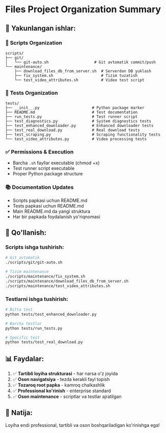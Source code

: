 # Files Project Organization Summary

## 🎯 Yakunlangan ishlar:

### 📁 **Scripts Organization** 
```
scripts/
├── git/
│   └── git-auto.sh                    # Git avtomatik commit/push
└── maintenance/
    ├── download_files_db_from_server.sh  # Serverdan DB yuklash
    ├── fix_system.sh                     # Tizim tuzatish
    └── test_video_attributes.sh          # Video test script
```

### 🧪 **Tests Organization**
```
tests/
├── __init__.py                       # Python package marker
├── README.md                         # Test documentation  
├── run_tests.py                      # Test runner script
├── test_diagnostics.py               # System diagnostics tests
├── test_enhanced_downloader.py       # Enhanced downloader tests
├── test_real_download.py             # Real download tests
├── test_scraping.py                  # Scraping functionality tests
└── test_video_attributes.py          # Video processing tests
```

### ✅ **Permissions & Execution**
- Barcha `.sh` fayllar executable (chmod +x)
- Test runner script executable  
- Proper Python package structure

### 📚 **Documentation Updates**
- Scripts papkasi uchun README.md
- Tests papkasi uchun README.md
- Main README.md da yangi struktura
- Har bir papkada foydalanish yo'riqnomasi

## 🚀 **Qo'llanish:**

### Scripts ishga tushirish:
```bash
# Git avtomatik
./scripts/git/git-auto.sh

# Tizim maintenance
./scripts/maintenance/fix_system.sh
./scripts/maintenance/download_files_db_from_server.sh
./scripts/maintenance/test_video_attributes.sh
```

### Testlarni ishga tushirish:
```bash
# Bitta test
python tests/test_enhanced_downloader.py

# Barcha testlar
python tests/run_tests.py

# Specific test
python tests/test_real_download.py
```

## 📊 **Faydalar:**
1. ✅ **Tartibli loyiha strukturasi** - har narsa o'z joyida
2. ✅ **Oson navigatsiya** - tezda kerakli fayl topish  
3. ✅ **Tozaroq root papka** - kamroq chalkashlik
4. ✅ **Professional ko'rinish** - enterprise standard
5. ✅ **Oson maintenance** - scriptlar va testlar ajratilgan

## 🎉 **Natija:**
Loyiha endi professional, tartibli va oson boshqariladigan ko'rinishga ega!